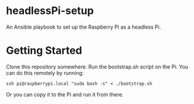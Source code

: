 # headlessPi-setup
An Ansible playbook to set up the Raspberry Pi as a headless Pi.

# Getting Started
Clone this repository somewhere. Run the bootstrap.sh script on the Pi. You can do this remotely by running:

```
ssh pi@raspberrypi.local "sudo bash -s" < ./bootstrap.sh
```

Or you can copy it to the Pi and run it from there.
